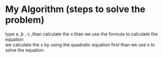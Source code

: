 # My Algorithm (steps to solve the problem)
type a ,b , c  ,than calculate the x  than we use the formula to calculate the equation  
we calculate the x by using the  quadratic equation  first than we use x to solve the equation